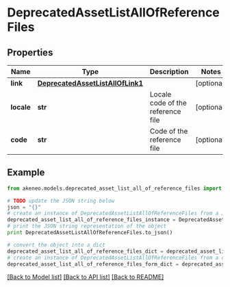 # DeprecatedAssetListAllOfReferenceFiles


## Properties
Name | Type | Description | Notes
------------ | ------------- | ------------- | -------------
**link** | [**DeprecatedAssetListAllOfLink1**](DeprecatedAssetListAllOfLink1.md) |  | [optional] 
**locale** | **str** | Locale code of the reference file | [optional] 
**code** | **str** | Code of the reference file | [optional] 

## Example

```python
from akeneo.models.deprecated_asset_list_all_of_reference_files import DeprecatedAssetListAllOfReferenceFiles

# TODO update the JSON string below
json = "{}"
# create an instance of DeprecatedAssetListAllOfReferenceFiles from a JSON string
deprecated_asset_list_all_of_reference_files_instance = DeprecatedAssetListAllOfReferenceFiles.from_json(json)
# print the JSON string representation of the object
print DeprecatedAssetListAllOfReferenceFiles.to_json()

# convert the object into a dict
deprecated_asset_list_all_of_reference_files_dict = deprecated_asset_list_all_of_reference_files_instance.to_dict()
# create an instance of DeprecatedAssetListAllOfReferenceFiles from a dict
deprecated_asset_list_all_of_reference_files_form_dict = deprecated_asset_list_all_of_reference_files.from_dict(deprecated_asset_list_all_of_reference_files_dict)
```
[[Back to Model list]](../README.md#documentation-for-models) [[Back to API list]](../README.md#documentation-for-api-endpoints) [[Back to README]](../README.md)


